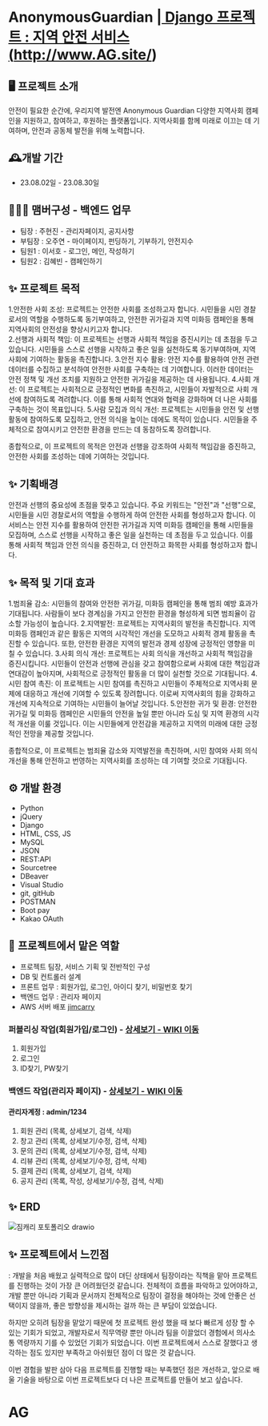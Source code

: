 # AnonymousGuardian |<a href="http://www.jimcarry.site/"> Django 프로젝트 :  지역 안전 서비스(http://www.AG.site/)</a>

## 🖥️ 프로젝트 소개
안전이 필요한 순간에, 우리지역 발전엔 Anonymous Guardian
다양한 지역사회 캠페인을 지원하고, 참여하고, 후원하는 플랫폼입니다. 
지역사회를 함께 미래로 이끄는 데 기여하며, 안전과 공동체 발전을 위해 노력합니다.

## 🕰️개발 기간
* 23.08.02일 - 23.08.30일

## 🧑‍🤝‍🧑 맴버구성 - 백엔드 업무
 - 팀장  : 주현진 - 관리자페이지, 공지사항
 - 부팀장 : 오주연 - 마이페이지, 펀딩하기, 기부하기, 안전지수
 - 팀원1 : 이서호 - 로그인, 메인, 작성하기
 - 팀원2 : 김혜빈 - 캠페인하기


 
 ## ✨ 프로젝트 목적 
 1.안전한 사회 조성: 프로젝트는 안전한 사회를 조성하고자 합니다. 시민들을 시민 경찰로서의 역할을 수행하도록 동기부여하고, 안전한 귀가길과 지역 미화등 캠페인을 통해 지역사회의 안전성을 향상시키고자 합니다.<br/>
 2.선행과 사회적 책임: 이 프로젝트는 선행과 사회적 책임을 증진시키는 데 초점을 두고 있습니다. 시민들을 스스로 선행을 시작하고 좋은 일을 실천하도록 동기부여하며, 지역사회에 기여하는 활동을 촉진합니다.
 3.안전 지수 활용: 안전 지수를 활용하여 안전 관련 데이터를 수집하고 분석하여 안전한 사회를 구축하는 데 기여합니다. 이러한 데이터는 안전 정책 및 개선 조치를 지원하고 안전한 귀가길을 제공하는 데 사용됩니다.
 4.사회 개선: 이 프로젝트는 사회적으로 긍정적인 변화를 촉진하고, 시민들이 자발적으로 사회 개선에 참여하도록 격려합니다. 이를 통해 사회적 연대와 협력을 강화하며 더 나은 사회를 구축하는 것이 목표입니다.
 5.사람 모집과 의식 개선: 프로젝트는 시민들을 안전 및 선행 활동에 참여하도록 모집하고, 안전 의식을 높이는 데에도 목적이 있습니다. 시민들을 주체적으로 참여시키고 안전한 환경을 만드는 데 동참하도록 장려합니다.

 종합적으로, 이 프로젝트의 목적은 안전과 선행을 강조하여 사회적 책임감을 증진하고, 안전한 사회를 조성하는 데에 기여하는 것입니다.





 
 ## ✨ 기획배경
 안전과 선행의 중요성에 초점을 맞추고 있습니다. 주요 키워드는 "안전"과 "선행"으로, 시민들을 시민 경찰로서의 역할을 수행하게 하여 안전한 사회를 형성하고자 합니다. 
 이 서비스는 안전 지수를 활용하여 안전한 귀가길과 지역 미화등 캠페인을 통해 시민들을 모집하며, 스스로 선행을 시작하고 좋은 일을 실천하는 데 초점을 두고 있습니다. 
 이를 통해 사회적 책임과 안전 의식을 증진하고, 더 안전하고 화목한 사회를 형성하고자 합니다.



 ## ✨ 목적 및 기대 효과
 1.범죄율 감소: 시민들의 참여와 안전한 귀가길, 미화등 캠페인을 통해 범죄 예방 효과가 기대됩니다. 사람들이 보다 경계심을 가지고 안전한 환경을 형성하게 되면 범죄율이 감소할 가능성이 높습니다.
 2.지역발전: 프로젝트는 지역사회의 발전을 촉진합니다. 지역 미화등 캠페인과 같은 활동은 지역의 시각적인 개선을 도모하고 사회적 경제 활동을 촉진할 수 있습니다. 또한, 안전한 환경은 지역의 발전과 경제 성장에 긍정적인 영향을 미칠 수 있습니다.
 3.사회 의식 개선: 프로젝트는 사회 의식을 개선하고 사회적 책임감을 증진시킵니다. 시민들이 안전과 선행에 관심을 갖고 참여함으로써 사회에 대한 책임감과 연대감이 높아지며, 사회적으로 긍정적인 활동을 더 많이 실천할 것으로 기대됩니다.
 4.시민 참여 촉진: 이 프로젝트는 시민 참여를 촉진하고 시민들이 주체적으로 지역사회 문제에 대응하고 개선에 기여할 수 있도록 장려합니다. 이로써 지역사회의 힘을 강화하고 개선에 지속적으로 기여하는 시민들이 늘어날 것입니다.
 5.안전한 귀가 및 환경: 안전한 귀가길 및 미화등 캠페인은 시민들의 안전을 높일 뿐만 아니라 도심 및 지역 환경의 시각적 개선을 이룰 것입니다. 이는 시민들에게 안전감을 제공하고 지역의 미래에 대한 긍정적인 전망을 제공할 것입니다.

 종합적으로, 이 프로젝트는 범죄율 감소와 지역발전을 촉진하며, 시민 참여와 사회 의식 개선을 통해 안전하고 번영하는 지역사회를 조성하는 데 기여할 것으로 기대됩니다.

## ⚙️ 개발 환경
- Python
- jQuery
- Django
- HTML, CSS, JS
- MySQL
- JSON
- REST:API
- Sourcetree
- DBeaver
- Visual Studio
- git, gitHub
- POSTMAN
- Boot pay
- Kakao OAuth

 ## 📌 프로젝트에서 맡은 역할 
- 프로젝트 팀장, 서비스 기획 및 전반적인 구성
- DB 및 컨트롤러 설계 
- 프론트 업무 : 회원가입, 로그인, 아이디 찾기, 비밀번호 찾기 
- 백엔드 업무 : 관리자 페이지
- AWS 서버 배포 <a href="http://www.jimcarry.site/">jimcarry</a>

### 퍼블리싱 작업(회원가입/로그인) - <a href="https://github.com/code-hyun/JimCarry/wiki/맡은-기능-소개--(퍼블리싱)" > 상세보기 - WIKI 이동</a>
 1. 회원가입 <br>
 2. 로그인 <br>
 3. ID찾기, PW찾기 <br>

### 백엔드 작업(관리자 페이지) - <a href="https://github.com/code-hyun/JimCarry/wiki/맡은-기능-소개-(백엔드)" >상세보기 - WIKI 이동</a>
#### 관리자계정 : admin/1234
 1. 회원 관리 (목록, 상세보기, 검색, 삭제) <br>
 2. 창고 관리 (목록, 상세보기/수정, 검색, 삭제)<br>
 3. 문의 관리 (목록, 상세보기/수정, 검색, 삭제)<br>
 4. 리뷰 관리 (목록, 상세보기/수정, 검색, 삭제)<br>
 5. 결제 관리 (목록, 상세보기, 검색, 삭제)<br>
 6. 공지 관리 (목록, 작성, 상세보기/수정, 검색, 삭제)<br>

## ✨ ERD
![짐캐리 포토폴리오 drawio](https://user-images.githubusercontent.com/122762287/233322002-5be1e3da-90ba-4e2a-ab88-38ad95b48aaf.png)

## ✨ 프로젝트에서 느낀점
 : 개발을 처음 배웠고 실력적으로 많이 뎌딘 상태에서 팀장이라는 직책을 맡아 프로젝트를 진행하는 것이 가장 큰 어려웠던것 같습니다. 전체적이 흐름을 파악하고 있어야하고, 개발 뿐만 아니라 기획과 문서까지 전체적으로 팀장이 결정을 해야하는 것에 안좋은 선택이지 않을까, 좋은 방향성을 제시하는 걸까 하는 큰 부담이 있었습니다.
 
 하지만 오히려 팀장을 맡았기 때문에 첫 프로젝트 완성 했을 때 보다 빠르게 성장 할 수 있는 기회가 되었고, 개발자로서 직무역량 뿐만 아니라 팀을 이끌었더 경험에서 의사소통 역량까지 기를 수 있었던 기회가 되었습니다. 이번 프로젝트에서 스스로 잘했다고 생각하는 점도 있지만 부족하고 아쉬웠던 점이 더 많은 것 같습니다. 
 
이번 경험을 발판 삼아 다음 프로젝트를 진행할 때는 부족했던 점은 개선하고, 앞으로 배울 기술을 바탕으로 이번 프로젝트보다 더 나은 프로젝트를 만들어 보고 싶습니다.




# AG
